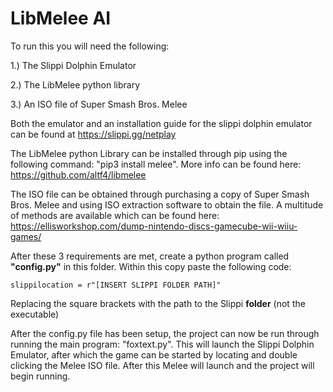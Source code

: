 # LibMelee AI
To run this you will need the following:

1.) The Slippi Dolphin Emulator

2.) The LibMelee python library

3.) An ISO file of Super Smash Bros. Melee

Both the emulator and an installation guide for the slippi dolphin emulator can be found at https://slippi.gg/netplay

The LibMelee python Library can be installed through pip using the following command: "pip3 install melee". More info can be found here: https://github.com/altf4/libmelee

The ISO file can be obtained through purchasing a copy of Super Smash Bros. Melee and using ISO extraction software to obtain the file. A multitude of methods are available which can be found here: https://ellisworkshop.com/dump-nintendo-discs-gamecube-wii-wiiu-games/

After these 3 requirements are met, create a python program called **"config.py"** in this folder. Within this copy paste the following code:
```
slippilocation = r"[INSERT SLIPPI FOLDER PATH]"
```
Replacing the square brackets with the path to the Slippi **folder** (not the executable)

After the config.py file has been setup, the project can now be run through running the main program: "foxtext.py". 
This will launch the Slippi Dolphin Emulator, after which the game can be started by locating and double clicking the Melee ISO file. 
After this Melee will launch and the project will begin running.
